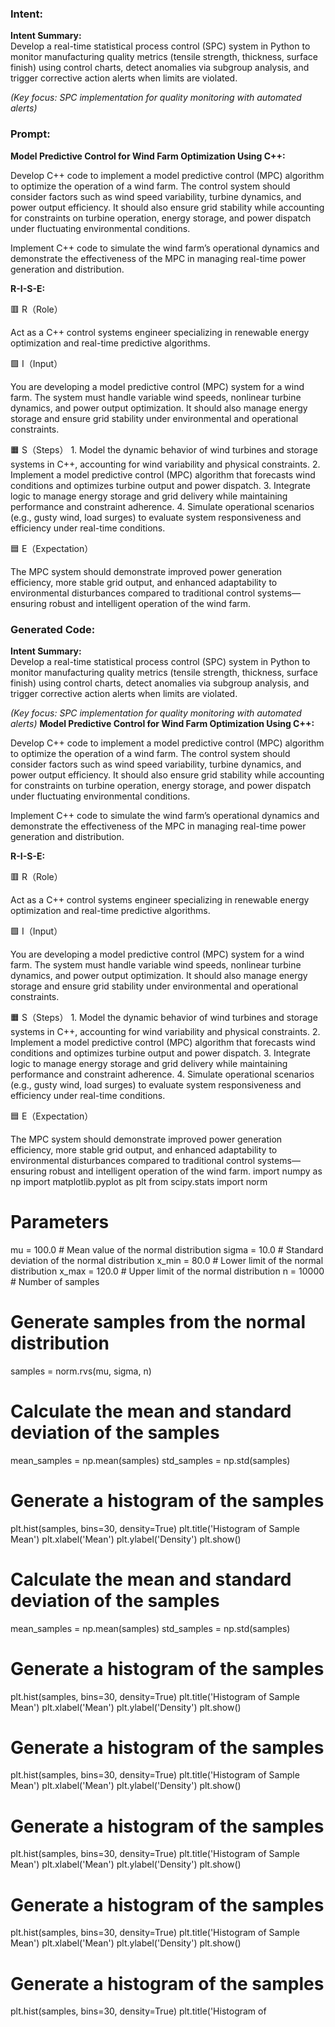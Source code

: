 ### Intent:
**Intent Summary:**  
Develop a real-time statistical process control (SPC) system in Python to monitor manufacturing quality metrics (tensile strength, thickness, surface finish) using control charts, detect anomalies via subgroup analysis, and trigger corrective action alerts when limits are violated.  

*(Key focus: SPC implementation for quality monitoring with automated alerts)*

### Prompt:
**Model Predictive Control for Wind Farm Optimization Using C++:**

Develop C++ code to implement a model predictive control (MPC) algorithm to optimize the operation of a wind farm. The control system should consider factors such as wind speed variability, turbine dynamics, and power output efficiency. It should also ensure grid stability while accounting for constraints on turbine operation, energy storage, and power dispatch under fluctuating environmental conditions.

Implement C++ code to simulate the wind farm’s operational dynamics and demonstrate the effectiveness of the MPC in managing real-time power generation and distribution.

**R-I-S-E:**

🟥 R（Role）

Act as a C++ control systems engineer specializing in renewable energy optimization and real-time predictive algorithms.

🟩 I（Input）

You are developing a model predictive control (MPC) system for a wind farm. The system must handle variable wind speeds, nonlinear turbine dynamics, and power output optimization. It should also manage energy storage and ensure grid stability under environmental and operational constraints.

🟧 S（Steps）
	1.	Model the dynamic behavior of wind turbines and storage systems in C++, accounting for wind variability and physical constraints.
	2.	Implement a model predictive control (MPC) algorithm that forecasts wind conditions and optimizes turbine output and power dispatch.
	3.	Integrate logic to manage energy storage and grid delivery while maintaining performance and constraint adherence.
	4.	Simulate operational scenarios (e.g., gusty wind, load surges) to evaluate system responsiveness and efficiency under real-time conditions.

🟦 E（Expectation）

The MPC system should demonstrate improved power generation efficiency, more stable grid output, and enhanced adaptability to environmental disturbances compared to traditional control systems—ensuring robust and intelligent operation of the wind farm.

### Generated Code:
**Intent Summary:**  
Develop a real-time statistical process control (SPC) system in Python to monitor manufacturing quality metrics (tensile strength, thickness, surface finish) using control charts, detect anomalies via subgroup analysis, and trigger corrective action alerts when limits are violated.  

*(Key focus: SPC implementation for quality monitoring with automated alerts)*
**Model Predictive Control for Wind Farm Optimization Using C++:**

Develop C++ code to implement a model predictive control (MPC) algorithm to optimize the operation of a wind farm. The control system should consider factors such as wind speed variability, turbine dynamics, and power output efficiency. It should also ensure grid stability while accounting for constraints on turbine operation, energy storage, and power dispatch under fluctuating environmental conditions.

Implement C++ code to simulate the wind farm’s operational dynamics and demonstrate the effectiveness of the MPC in managing real-time power generation and distribution.

**R-I-S-E:**

🟥 R（Role）

Act as a C++ control systems engineer specializing in renewable energy optimization and real-time predictive algorithms.

🟩 I（Input）

You are developing a model predictive control (MPC) system for a wind farm. The system must handle variable wind speeds, nonlinear turbine dynamics, and power output optimization. It should also manage energy storage and ensure grid stability under environmental and operational constraints.

🟧 S（Steps）
	1.	Model the dynamic behavior of wind turbines and storage systems in C++, accounting for wind variability and physical constraints.
	2.	Implement a model predictive control (MPC) algorithm that forecasts wind conditions and optimizes turbine output and power dispatch.
	3.	Integrate logic to manage energy storage and grid delivery while maintaining performance and constraint adherence.
	4.	Simulate operational scenarios (e.g., gusty wind, load surges) to evaluate system responsiveness and efficiency under real-time conditions.

🟦 E（Expectation）

The MPC system should demonstrate improved power generation efficiency, more stable grid output, and enhanced adaptability to environmental disturbances compared to traditional control systems—ensuring robust and intelligent operation of the wind farm.
import numpy as np
import matplotlib.pyplot as plt
from scipy.stats import norm

# Parameters
mu = 100.0  # Mean value of the normal distribution
sigma = 10.0  # Standard deviation of the normal distribution
x_min = 80.0  # Lower limit of the normal distribution
x_max = 120.0  # Upper limit of the normal distribution
n = 10000  # Number of samples

# Generate samples from the normal distribution
samples = norm.rvs(mu, sigma, n)

# Calculate the mean and standard deviation of the samples
mean_samples = np.mean(samples)
std_samples = np.std(samples)

# Generate a histogram of the samples
plt.hist(samples, bins=30, density=True)
plt.title('Histogram of Sample Mean')
plt.xlabel('Mean')
plt.ylabel('Density')
plt.show()

# Calculate the mean and standard deviation of the samples
mean_samples = np.mean(samples)
std_samples = np.std(samples)

# Generate a histogram of the samples
plt.hist(samples, bins=30, density=True)
plt.title('Histogram of Sample Mean')
plt.xlabel('Mean')
plt.ylabel('Density')
plt.show()

# Generate a histogram of the samples
plt.hist(samples, bins=30, density=True)
plt.title('Histogram of Sample Mean')
plt.xlabel('Mean')
plt.ylabel('Density')
plt.show()

# Generate a histogram of the samples
plt.hist(samples, bins=30, density=True)
plt.title('Histogram of Sample Mean')
plt.xlabel('Mean')
plt.ylabel('Density')
plt.show()

# Generate a histogram of the samples
plt.hist(samples, bins=30, density=True)
plt.title('Histogram of Sample Mean')
plt.xlabel('Mean')
plt.ylabel('Density')
plt.show()

# Generate a histogram of the samples
plt.hist(samples, bins=30, density=True)
plt.title('Histogram of
